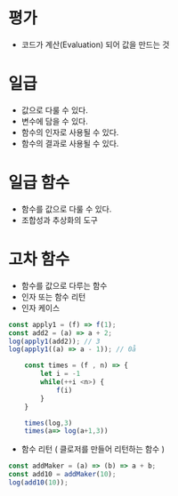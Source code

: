 # 평가

- 코드가 계산(Evaluation) 되어 값을 만드는 것

# 일급

- 값으로 다룰 수 있다.
- 변수에 담을 수 있다.
- 함수의 인자로 사용될 수 있다.
- 함수의 결과로 사용될 수 있다.

# 일급 함수

- 함수를 값으로 다룰 수 있다.
- 조합성과 추상화의 도구

# 고차 함수

- 함수를 값으로 다루는 함수
- 인자 또는 함수 리턴
- 인자 케이스

```javascript
const apply1 = (f) => f(1);
const add2 = (a) => a + 2;
log(apply1(add2)); // 3
log(apply1((a) => a - 1)); // 0å
```

```javascript
    const times = (f , n) => {
        let i = -1
        while(++i <n>) {
            f(i)
        }
    }

    times(log,3)
    times(a=> log(a+1,3))
```

- 함수 리턴 ( 클로저를 만들어 리턴하는 함수 )

```javascript
const addMaker = (a) => (b) => a + b;
const add10 = addMaker(10);
log(add10(10));
```
